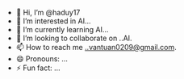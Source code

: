 - 👋 Hi, I’m @haduy17
- 👀 I’m interested in AI...
- 🌱 I’m currently learning AI...
- 💞️ I’m looking to collaborate on ..AI.
- 📫 How to reach me ..vantuan0209@gmail.com.
- 😄 Pronouns: ...
- ⚡ Fun fact: ...

<!---
haduy17/haduy17 is a ✨ special ✨ repository because its `README.md` (this file) appears on your GitHub profile.
You can click the Preview link to take a look at your changes.
--->
